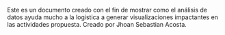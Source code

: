 Este es un documento creado con el fin de mostrar como el análisis de datos ayuda mucho a la logistica a generar visualizaciones impactantes en las actividades propuesta.
Creado por Jhoan Sebastian Acosta.

